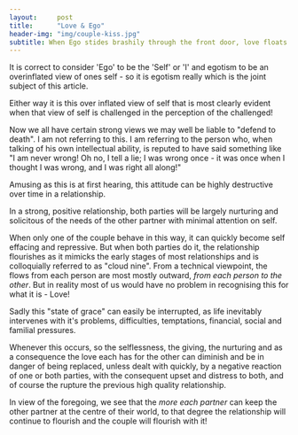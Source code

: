 ```yaml
---
layout:     post
title:      "Love & Ego"
header-img: "img/couple-kiss.jpg"
subtitle: When Ego stides brashily through the front door, love floats softly and silently through the rear window
---
```



It is correct to consider 'Ego' to be the 'Self' or 'I' and egotism to be an overinflated view of ones self - so it is egotism really which is the joint subject of this article.

Either way it is this over inflated view of self that is most clearly evident when that view of self is challenged in the perception of the challenged!

Now we all have certain strong views we may well be liable to "defend to death". I am not referring to this. I am referring to the person who, when talking of his own intellectual ability, is reputed to have said something like "I am never wrong! Oh no, I tell a lie; I was wrong once - it was once when I thought I was wrong, and I was right all along!"

Amusing as this is at first hearing, this attitude can be highly destructive over time in a relationship. 

In a strong, positive relationship, both parties will be largely nurturing and solicitous of the needs of the other partner with minimal attention on self.

When only one of the couple behave in this way, it can quickly become self effacing and repressive. But when both parties do it, the relationship flourishes as it mimicks the early stages of most relationships and is colloquially referred to as "cloud nine". From a technical viewpoint, the flows from each person are most mostly outward, _from each person to the other_. But in reality most of us would have no problem in recognising this for what it is - Love!

Sadly this "state of grace" can easily be interrupted, as life inevitably intervenes with it's problems, difficulties, temptations, financial, social and familial pressures. 

Whenever this occurs, so the selflessness, the giving, the nurturing and as a consequence the love each has for the other can diminish and be in danger of being replaced, unless dealt with quickly, by a negative reaction of one or both parties, with the consequent upset and distress to both, and of course the rupture the previous high quality relationship.

In view of the foregoing, we see that the _more each partner_ can keep the other partner at the centre of their world, to that degree the relationship will continue to flourish and the couple will flourish with it!
